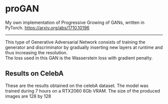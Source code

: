 # proGAN
My own implementation of Progressive Growing of GANs, written in PyTorch. https://arxiv.org/abs/1710.10196

---------

This type of Generative Adversarial Network consists of training the generator and discriminator by gradually inserting new layers at runtime and thus increasing the resolution.  
The loss used in this GAN is the Wasserstein loss with gradient penalty.

## Results on CelebA

These are the results obtained on the celebA dataset. The model was trained during 7 hours on a RTX2060 6Gb VRAM.
The size of the produced images are 128 by 128

